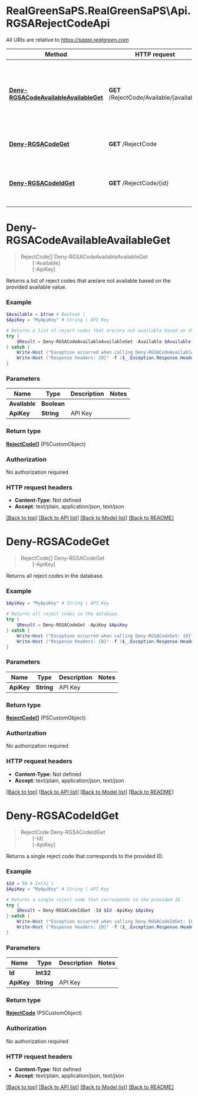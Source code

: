 # RealGreenSaPS.RealGreenSaPS\Api.RGSARejectCodeApi

All URIs are relative to *https://saapi.realgreen.com*

Method | HTTP request | Description
------------- | ------------- | -------------
[**Deny-RGSACodeAvailableAvailableGet**](RGSARejectCodeApi.md#Deny-RGSACodeAvailableAvailableGet) | **GET** /RejectCode/Available/{available} | Returns a list of reject codes that are/are not available based on the provided available value.
[**Deny-RGSACodeGet**](RGSARejectCodeApi.md#Deny-RGSACodeGet) | **GET** /RejectCode | Returns all reject codes in the database.
[**Deny-RGSACodeIdGet**](RGSARejectCodeApi.md#Deny-RGSACodeIdGet) | **GET** /RejectCode/{id} | Returns a single reject code that corresponds to the provided ID.


<a id="Deny-RGSACodeAvailableAvailableGet"></a>
# **Deny-RGSACodeAvailableAvailableGet**
> RejectCode[] Deny-RGSACodeAvailableAvailableGet<br>
> &nbsp;&nbsp;&nbsp;&nbsp;&nbsp;&nbsp;&nbsp;&nbsp;[-Available] <Boolean><br>
> &nbsp;&nbsp;&nbsp;&nbsp;&nbsp;&nbsp;&nbsp;&nbsp;[-ApiKey] <String><br>

Returns a list of reject codes that are/are not available based on the provided available value.

### Example
```powershell
$Available = $true # Boolean | 
$ApiKey = "MyApiKey" # String | API Key

# Returns a list of reject codes that are/are not available based on the provided available value.
try {
    $Result = Deny-RGSACodeAvailableAvailableGet -Available $Available -ApiKey $ApiKey
} catch {
    Write-Host ("Exception occurred when calling Deny-RGSACodeAvailableAvailableGet: {0}" -f ($_.ErrorDetails | ConvertFrom-Json))
    Write-Host ("Response headers: {0}" -f ($_.Exception.Response.Headers | ConvertTo-Json))
}
```

### Parameters

Name | Type | Description  | Notes
------------- | ------------- | ------------- | -------------
 **Available** | **Boolean**|  | 
 **ApiKey** | **String**| API Key | 

### Return type

[**RejectCode[]**](RejectCode.md) (PSCustomObject)

### Authorization

No authorization required

### HTTP request headers

 - **Content-Type**: Not defined
 - **Accept**: text/plain, application/json, text/json

[[Back to top]](#) [[Back to API list]](../README.md#documentation-for-api-endpoints) [[Back to Model list]](../README.md#documentation-for-models) [[Back to README]](../README.md)

<a id="Deny-RGSACodeGet"></a>
# **Deny-RGSACodeGet**
> RejectCode[] Deny-RGSACodeGet<br>
> &nbsp;&nbsp;&nbsp;&nbsp;&nbsp;&nbsp;&nbsp;&nbsp;[-ApiKey] <String><br>

Returns all reject codes in the database.

### Example
```powershell
$ApiKey = "MyApiKey" # String | API Key

# Returns all reject codes in the database.
try {
    $Result = Deny-RGSACodeGet -ApiKey $ApiKey
} catch {
    Write-Host ("Exception occurred when calling Deny-RGSACodeGet: {0}" -f ($_.ErrorDetails | ConvertFrom-Json))
    Write-Host ("Response headers: {0}" -f ($_.Exception.Response.Headers | ConvertTo-Json))
}
```

### Parameters

Name | Type | Description  | Notes
------------- | ------------- | ------------- | -------------
 **ApiKey** | **String**| API Key | 

### Return type

[**RejectCode[]**](RejectCode.md) (PSCustomObject)

### Authorization

No authorization required

### HTTP request headers

 - **Content-Type**: Not defined
 - **Accept**: text/plain, application/json, text/json

[[Back to top]](#) [[Back to API list]](../README.md#documentation-for-api-endpoints) [[Back to Model list]](../README.md#documentation-for-models) [[Back to README]](../README.md)

<a id="Deny-RGSACodeIdGet"></a>
# **Deny-RGSACodeIdGet**
> RejectCode Deny-RGSACodeIdGet<br>
> &nbsp;&nbsp;&nbsp;&nbsp;&nbsp;&nbsp;&nbsp;&nbsp;[-Id] <Int32><br>
> &nbsp;&nbsp;&nbsp;&nbsp;&nbsp;&nbsp;&nbsp;&nbsp;[-ApiKey] <String><br>

Returns a single reject code that corresponds to the provided ID.

### Example
```powershell
$Id = 56 # Int32 | 
$ApiKey = "MyApiKey" # String | API Key

# Returns a single reject code that corresponds to the provided ID.
try {
    $Result = Deny-RGSACodeIdGet -Id $Id -ApiKey $ApiKey
} catch {
    Write-Host ("Exception occurred when calling Deny-RGSACodeIdGet: {0}" -f ($_.ErrorDetails | ConvertFrom-Json))
    Write-Host ("Response headers: {0}" -f ($_.Exception.Response.Headers | ConvertTo-Json))
}
```

### Parameters

Name | Type | Description  | Notes
------------- | ------------- | ------------- | -------------
 **Id** | **Int32**|  | 
 **ApiKey** | **String**| API Key | 

### Return type

[**RejectCode**](RejectCode.md) (PSCustomObject)

### Authorization

No authorization required

### HTTP request headers

 - **Content-Type**: Not defined
 - **Accept**: text/plain, application/json, text/json

[[Back to top]](#) [[Back to API list]](../README.md#documentation-for-api-endpoints) [[Back to Model list]](../README.md#documentation-for-models) [[Back to README]](../README.md)

